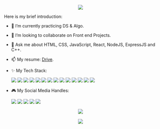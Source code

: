 <p align="center">
<img src="https://readme-typing-svg.herokuapp.com?font=Monospace&color=%0DBBB9&duration=5000&center=true&width=500&lines=Hi+there%2C+This+is+Ayush+Kumar+%F0%9F%99%82;CSE+Undergrad'23+%F0%9F%93%96;Web+Developer+%F0%9F%A7%91%E2%80%8D%F0%9F%92%BB"/>
 </p>

Here is my brief introduction:

- 🔭 I’m currently practicing DS & Algo.
- 👯 I’m looking to collaborate on Front end Projects.
- 💬 Ask me about HTML, CSS, JavaScript, React, NodeJS, ExpressJS and C++.
- 📫 My resume: [Drive](https://drive.google.com/file/d/1-cTwXXzizvGJx_WX8RL1i05wPhBCJK5Y/view).

- ✨ My Tech Stack: <br/>

  <img src="https://img.shields.io/badge/HTML5-E34F26?style=for-the-badge&logo=html5&logoColor=white"/> <img src="https://img.shields.io/badge/CSS3-1572B6?style=for-the-badge&logo=css3&logoColor=white" /> <img src="https://img.shields.io/badge/JavaScript-323330?style=for-the-badge&logo=javascript&logoColor=F7DF1E"/> <img src="https://img.shields.io/badge/C%2B%2B-00599C?style=for-the-badge&logo=c%2B%2B&logoColor=white"/> <img src="https://img.shields.io/badge/React-20232A?style=for-the-badge&logo=react&logoColor=61DAFB"/> <img src="https://img.shields.io/badge/Redux-593D88?style=for-the-badge&logo=redux&logoColor=white"/> <img src="https://img.shields.io/badge/Node.js-339933?style=for-the-badge&logo=nodedotjs&logoColor=white"/> <img src="https://img.shields.io/badge/Express.js-000000?style=for-the-badge&logo=express&logoColor=white"/> <img src="https://img.shields.io/badge/MongoDB-%234ea94b.svg?style=for-the-badge&logo=mongodb&logoColor=white"/> <img src="https://img.shields.io/badge/MUI-%230081CB.svg?style=for-the-badge&logo=mui&logoColor=white"/> <img src="https://img.shields.io/badge/typescript-%23007ACC.svg?style=for-the-badge&logo=typescript&logoColor=white"/> <img src="https://img.shields.io/badge/tailwindcss-%2338B2AC.svg?style=for-the-badge&logo=tailwind-css&logoColor=white"/> <img src="https://img.shields.io/badge/chakra-%234ED1C5.svg?style=for-the-badge&logo=chakraui&logoColor=white"/> <img src="https://img.shields.io/badge/Visual%20Studio%20Code-0078d7.svg?style=for-the-badge&logo=visual-studio-code&logoColor=white"/>

- 🎮 My Social Media Handles: <br/>

  [<img src="https://img.shields.io/badge/-LeetCode-FFA116?style=for-the-badge&logo=LeetCode&logoColor=black" />](https://leetcode.com/akmickey/) [<img src="https://img.shields.io/badge/Gmail-D14836?style=for-the-badge&logo=gmail&logoColor=white" />](mailto:ayush2000mickey@gmail.com) [<img src="https://img.shields.io/badge/LinkedIn-0077B5?style=for-the-badge&logo=linkedin&logoColor=white" />](https://www.linkedin.com/in/-ayush-kumar-/) [<img src="https://img.shields.io/badge/GeeksforGeeks-298D46?style=for-the-badge&logo=geeksforgeeks&logoColor=white" />](https://auth.geeksforgeeks.org/user/ayush2000mickey) [<img src="https://img.shields.io/badge/Instagram-E4405F?style=for-the-badge&logo=instagram&logoColor=white" />](https://www.instagram.com/ayush2000mickey)

<p align="center">
  <img src="https://github-readme-stats.vercel.app/api?username=ayush2000mickey&show_icons=true&theme=tokyonight" />
  <br/>
  <br/>
  <img src="https://github-readme-stats.vercel.app/api/top-langs/?username=ayush2000mickey&exclude_repo=github-readme-stats&theme=tokyonight" />
 </p>
